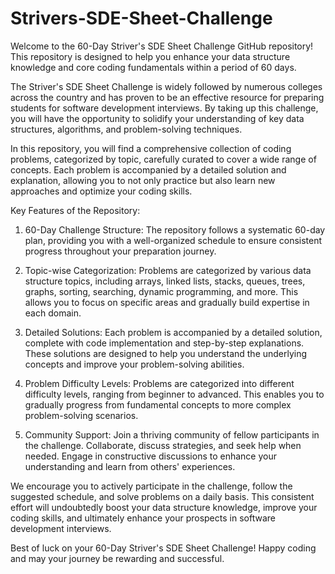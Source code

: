 # Strivers-SDE-Sheet-Challenge
Welcome to the 60-Day Striver's SDE Sheet Challenge GitHub repository! This repository is designed to help you enhance your data structure knowledge and core coding fundamentals within a period of 60 days.

The Striver's SDE Sheet Challenge is widely followed by numerous colleges across the country and has proven to be an effective resource for preparing students for software development interviews. By taking up this challenge, you will have the opportunity to solidify your understanding of key data structures, algorithms, and problem-solving techniques.

In this repository, you will find a comprehensive collection of coding problems, categorized by topic, carefully curated to cover a wide range of concepts. Each problem is accompanied by a detailed solution and explanation, allowing you to not only practice but also learn new approaches and optimize your coding skills.

Key Features of the Repository:
1. 60-Day Challenge Structure: The repository follows a systematic 60-day plan, providing you with a well-organized schedule to ensure consistent progress throughout your preparation journey.

2. Topic-wise Categorization: Problems are categorized by various data structure topics, including arrays, linked lists, stacks, queues, trees, graphs, sorting, searching, dynamic programming, and more. This allows you to focus on specific areas and gradually build expertise in each domain.

3. Detailed Solutions: Each problem is accompanied by a detailed solution, complete with code implementation and step-by-step explanations. These solutions are designed to help you understand the underlying concepts and improve your problem-solving abilities.

4. Problem Difficulty Levels: Problems are categorized into different difficulty levels, ranging from beginner to advanced. This enables you to gradually progress from fundamental concepts to more complex problem-solving scenarios.

5. Community Support: Join a thriving community of fellow participants in the challenge. Collaborate, discuss strategies, and seek help when needed. Engage in constructive discussions to enhance your understanding and learn from others' experiences.

We encourage you to actively participate in the challenge, follow the suggested schedule, and solve problems on a daily basis. This consistent effort will undoubtedly boost your data structure knowledge, improve your coding skills, and ultimately enhance your prospects in software development interviews.

Best of luck on your 60-Day Striver's SDE Sheet Challenge! Happy coding and may your journey be rewarding and successful.
